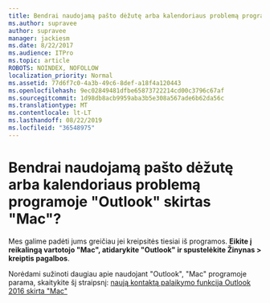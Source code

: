 ```yaml
---
title: Bendrai naudojamą pašto dėžutę arba kalendoriaus problemą programoje "Outlook" skirtas "Mac"?
ms.author: supravee
author: supravee
manager: jackiesm
ms.date: 8/22/2017
ms.audience: ITPro
ms.topic: article
ROBOTS: NOINDEX, NOFOLLOW
localization_priority: Normal
ms.assetid: 77d6f7c0-4a3b-49c6-8def-a18f4a120443
ms.openlocfilehash: 9ec02849481dfbe65873722214cd00c3796c67af
ms.sourcegitcommit: 1d98db8acb9959aba3b5e308a567ade6b62da56c
ms.translationtype: MT
ms.contentlocale: lt-LT
ms.lasthandoff: 08/22/2019
ms.locfileid: "36548975"
---
```

# <a name="shared-mailbox-or-calendar-issue-in-outlook-for-mac"></a>Bendrai naudojamą pašto dėžutę arba kalendoriaus problemą programoje "Outlook" skirtas "Mac"?

Mes galime padėti jums greičiau jei kreipsitės tiesiai iš programos. **Eikite į reikalingą vartotojo "Mac", atidarykite "Outlook" ir spustelėkite Žinynas \> kreiptis pagalbos**. 
  
Norėdami sužinoti daugiau apie naudojant "Outlook", "Mac" programoje parama, skaitykite šį straipsnį: [naują kontaktą palaikymo funkcija Outlook 2016 skirta "Mac"](https://answers.microsoft.com/msoffice/forum/msoffice_outlook-mso_mac-mso_mac2016/new-contact-support-feature-in-outlook-2016-for/d4fc21c4-25e2-4e10-b943-1fba6542b517.aspx)
  

